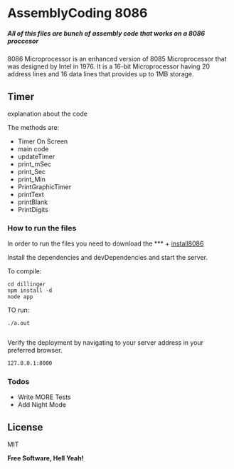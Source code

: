 # AssemblyCoding 8086 #



##### All of this files are bunch of assembly code that works on a 8086 proccesor ##### 
8086 Microprocessor is an enhanced version of 
8085 Microprocessor that was designed by Intel in 1976.
It is a 16-bit Microprocessor having 20 address lines and 16 
data lines that provides up to 1MB storage.

## Timer ##
explanation about the code

The methods are:

- Timer On Screen
- main code
- updateTimer		
- print_mSec		
- print_Sec
- print_Min			
- PrintGraphicTimer	
- printText	
- printBlank	
- PrintDigits

### How to run the files

In order to run the files you need to download the *** + [install8086]

Install the dependencies and devDependencies and start the server.

To compile:
```cd
cd dillinger
npm install -d
node app
```
TO run:
```cd
./a.out
```


```shdillinger:${package.json.version}
```

Verify the deployment by navigating to your server address in your preferred browser.

```sh
127.0.0.1:8000
```



### Todos

 - Write MORE Tests
 - Add Night Mode

License
----

MIT


**Free Software, Hell Yeah!**

[//]: # (These are reference links used in the body of this note and get stripped out when the markdown processor does its job. There is no need to format nicely because it shouldn't be seen. Thanks SO - http://stackoverflow.com/questions/4823468/store-comments-in-markdown-syntax)

   [LNK]: <https://github.com/brkrot/Assembly8086/edit/master/README.md>
   [install8086]: <https://computertipsbymkg.blogspot.com/2015/04/how-to-install-masm-8086-on-your.html>
 
